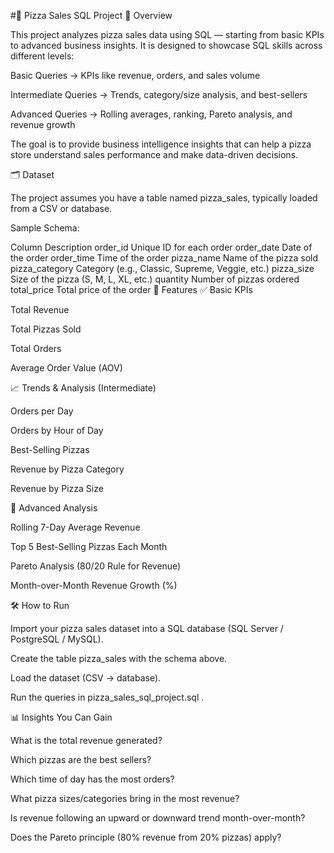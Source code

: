 #🍕 Pizza Sales SQL Project
📌 Overview

This project analyzes pizza sales data using SQL — starting from basic KPIs to advanced business insights. It is designed to showcase SQL skills across different levels:

Basic Queries → KPIs like revenue, orders, and sales volume

Intermediate Queries → Trends, category/size analysis, and best-sellers

Advanced Queries → Rolling averages, ranking, Pareto analysis, and revenue growth

The goal is to provide business intelligence insights that can help a pizza store understand sales performance and make data-driven decisions.

🗂 Dataset

The project assumes you have a table named pizza_sales, typically loaded from a CSV or database.

Sample Schema:

Column	Description
order_id	Unique ID for each order
order_date	Date of the order
order_time	Time of the order
pizza_name	Name of the pizza sold
pizza_category	Category (e.g., Classic, Supreme, Veggie, etc.)
pizza_size	Size of the pizza (S, M, L, XL, etc.)
quantity	Number of pizzas ordered
total_price	Total price of the order
🚀 Features
✅ Basic KPIs

Total Revenue

Total Pizzas Sold

Total Orders

Average Order Value (AOV)

📈 Trends & Analysis (Intermediate)

Orders per Day

Orders by Hour of Day

Best-Selling Pizzas

Revenue by Pizza Category

Revenue by Pizza Size

🔬 Advanced Analysis

Rolling 7-Day Average Revenue

Top 5 Best-Selling Pizzas Each Month

Pareto Analysis (80/20 Rule for Revenue)

Month-over-Month Revenue Growth (%)

🛠️ How to Run

Import your pizza sales dataset into a SQL database (SQL Server / PostgreSQL / MySQL).

Create the table pizza_sales with the schema above.

Load the dataset (CSV → database).

Run the queries in pizza_sales_sql_project.sql
.

📊 Insights You Can Gain

What is the total revenue generated?

Which pizzas are the best sellers?

Which time of day has the most orders?

What pizza sizes/categories bring in the most revenue?

Is revenue following an upward or downward trend month-over-month?

Does the Pareto principle (80% revenue from 20% pizzas) apply?
